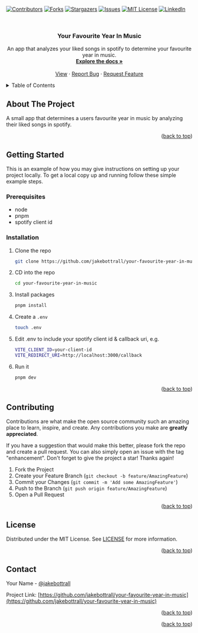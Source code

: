 <!-- Improved compatibility of back to top link: See: https://github.com/othneildrew/Best-README-Template/pull/73 -->

<a name="readme-top"></a>

<!--
*** Thanks for checking out the Best-README-Template. If you have a suggestion
*** that would make this better, please fork the repo and create a pull request
*** or simply open an issue with the tag "enhancement".
*** Don't forget to give the project a star!
*** Thanks again! Now go create something AMAZING! :D
-->

<!-- PROJECT SHIELDS -->
<!--
*** I'm using markdown "reference style" links for readability.
*** Reference links are enclosed in brackets [ ] instead of parentheses ( ).
*** See the bottom of this document for the declaration of the reference variables
*** for contributors-url, forks-url, etc. This is an optional, concise syntax you may use.
*** https://www.markdownguide.org/basic-syntax/#reference-style-links
-->

[![Contributors][contributors-shield]][contributors-url]
[![Forks][forks-shield]][forks-url]
[![Stargazers][stars-shield]][stars-url]
[![Issues][issues-shield]][issues-url]
[![MIT License][license-shield]][license-url]
[![LinkedIn][linkedin-shield]][linkedin-url]

<!-- PROJECT LOGO -->
<br />
<div align="center">
<h3 align="center">Your Favourite Year In Music</h3>

  <p align="center">
    An app that analyzes your liked songs in spotify to determine your favourite year in music.
    <br />
    <a href="https://github.com/jakebottrall/your-favourite-year-in-music"><strong>Explore the docs »</strong></a>
    <br />
    <br />
    <a href="https://yourfavouriteyearinmusic.com">View</a>
    ·
    <a href="https://github.com/jakebottrall/your-favourite-year-in-music/issues">Report Bug</a>
    ·
    <a href="https://github.com/jakebottrall/your-favourite-year-in-music/issues">Request Feature</a>
  </p>
</div>

<!-- TABLE OF CONTENTS -->
<details>
  <summary>Table of Contents</summary>
  <ol>
    <li>
      <a href="#about-the-project">About The Project</a>
      <ul>
        <li><a href="#built-with">Built With</a></li>
      </ul>
    </li>
    <li>
      <a href="#getting-started">Getting Started</a>
      <ul>
        <li><a href="#prerequisites">Prerequisites</a></li>
        <li><a href="#installation">Installation</a></li>
      </ul>
    </li>
    <li><a href="#contributing">Contributing</a></li>
    <li><a href="#license">License</a></li>
    <li><a href="#contact">Contact</a></li>
  </ol>
</details>

<!-- ABOUT THE PROJECT -->

## About The Project

A small app that determines a users favourite year in music by analyzing their liked songs in spotify.

<p align="right">(<a href="#readme-top">back to top</a>)</p>

<!-- GETTING STARTED -->

## Getting Started

This is an example of how you may give instructions on setting up your project locally.
To get a local copy up and running follow these simple example steps.

### Prerequisites

- node
- pnpm
- spotify client id

### Installation

1. Clone the repo
   ```sh
   git clone https://github.com/jakebottrall/your-favourite-year-in-music.git
   ```
2. CD into the repo
   ```sh
   cd your-favourite-year-in-music
   ```
3. Install packages
   ```sh
   pnpm install
   ```
4. Create a `.env`
   ```sh
   touch .env
   ```
5. Edit .env to include your spotify client id & callback uri, e.g.
   ```sh
   VITE_CLIENT_ID=your-client-id
   VITE_REDIRECT_URI=http://localhost:3000/callback
   ```
6. Run it
   ```sh
   pnpm dev
   ```

<p align="right">(<a href="#readme-top">back to top</a>)</p>

<!-- CONTRIBUTING -->

## Contributing

Contributions are what make the open source community such an amazing place to learn, inspire, and create. Any contributions you make are **greatly appreciated**.

If you have a suggestion that would make this better, please fork the repo and create a pull request. You can also simply open an issue with the tag "enhancement".
Don't forget to give the project a star! Thanks again!

1. Fork the Project
2. Create your Feature Branch (`git checkout -b feature/AmazingFeature`)
3. Commit your Changes (`git commit -m 'Add some AmazingFeature'`)
4. Push to the Branch (`git push origin feature/AmazingFeature`)
5. Open a Pull Request

<p align="right">(<a href="#readme-top">back to top</a>)</p>

<!-- LICENSE -->

## License

Distributed under the MIT License. See [LICENSE](LICENSE) for more information.

<p align="right">(<a href="#readme-top">back to top</a>)</p>

<!-- CONTACT -->

## Contact

Your Name - [@jakebottrall](https://twitter.com/jakebottrall)

Project Link: [https://github.com/jakebottrall/your-favourite-year-in-music](https://github.com/jakebottrall/your-favourite-year-in-music)

<p align="right">(<a href="#readme-top">back to top</a>)</p>

<p align="right">(<a href="#readme-top">back to top</a>)</p>

<!-- MARKDOWN LINKS & IMAGES -->
<!-- https://www.markdownguide.org/basic-syntax/#reference-style-links -->

[contributors-shield]: https://img.shields.io/github/contributors/jakebottrall/your-favourite-year-in-music.svg?style=for-the-badge
[contributors-url]: https://github.com/jakebottrall/your-favourite-year-in-music/graphs/contributors
[forks-shield]: https://img.shields.io/github/forks/jakebottrall/your-favourite-year-in-music.svg?style=for-the-badge
[forks-url]: https://github.com/jakebottrall/your-favourite-year-in-music/network/members
[stars-shield]: https://img.shields.io/github/stars/jakebottrall/your-favourite-year-in-music.svg?style=for-the-badge
[stars-url]: https://github.com/jakebottrall/your-favourite-year-in-music/stargazers
[issues-shield]: https://img.shields.io/github/issues/jakebottrall/your-favourite-year-in-music.svg?style=for-the-badge
[issues-url]: https://github.com/jakebottrall/your-favourite-year-in-music/issues
[license-shield]: https://img.shields.io/github/license/jakebottrall/your-favourite-year-in-music.svg?style=for-the-badge
[license-url]: https://github.com/jakebottrall/your-favourite-year-in-music/blob/main/LICENSE
[linkedin-shield]: https://img.shields.io/badge/-LinkedIn-black.svg?style=for-the-badge&logo=linkedin&colorB=555
[linkedin-url]: https://linkedin.com/in/jakebottrall
